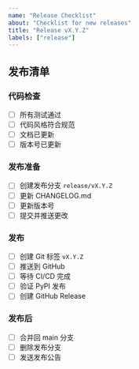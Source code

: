 ```yaml
---
name: "Release Checklist"
about: "Checklist for new releases"
title: "Release vX.Y.Z"
labels: ["release"]
---
```


## 发布清单

### 代码检查
- [ ] 所有测试通过
- [ ] 代码风格符合规范
- [ ] 文档已更新
- [ ] 版本号已更新

### 发布准备
- [ ] 创建发布分支 `release/vX.Y.Z`
- [ ] 更新 CHANGELOG.md
- [ ] 更新版本号
- [ ] 提交并推送更改

### 发布
- [ ] 创建 Git 标签 `vX.Y.Z`
- [ ] 推送到 GitHub
- [ ] 等待 CI/CD 完成
- [ ] 验证 PyPI 发布
- [ ] 创建 GitHub Release

### 发布后
- [ ] 合并回 main 分支
- [ ] 删除发布分支
- [ ] 发送发布公告
